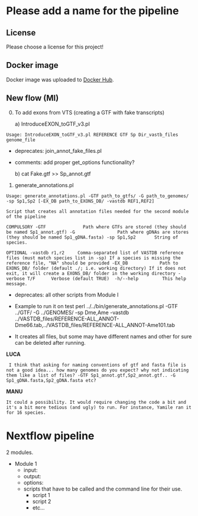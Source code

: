 # Please add a name for the pipeline

## License
Please choose a license for this project!

## Docker image
Docker image was uploaded to [Docker Hub](https://cloud.docker.com/u/biocorecrg/repository/docker/biocorecrg/exon_intron_pipe). 


## New flow (MI)

0) To add exons from VTS (creating a GTF with fake transcripts)

     a) IntroduceEXON_toGTF_v3.pl 

`Usage: IntroduceEXON_toGTF_v3.pl REFERENCE GTF Sp Dir_vastb_files genome_file`

* deprecates: join_annot_fake_files.pl
* comments: add proper get_options functionality?

     b) cat Fake.gtf >> Sp_annot.gtf


1) generate_annotations.pl

`Usage: generate_annotations.pl -GTF path_to_gtfs/ -G path_to_genomes/ -sp Sp1,Sp2 [-EX_DB path_to_EXONS_DB/ -vastdb REF1,REF2]`

`Script that creates all annotation files needed for the second module of the pipeline`

`COMPULSORY
     -GTF              Path where GTFs are stored (they should be named Sp1_annot.gtf)
     -G                Path where gDNAs are stores (they should be named Sp1_gDNA.fasta)
     -sp Sp1,Sp2       String of species.`

`OPTIONAL
     -vastdb r1,r2     Comma-separated list of VASTDB reference files (must match species list in -sp)
                           If a species is missing the reference file, "NA" should be provided
     -EX_DB            Path to EXONS_DB/ folder (default ./; i.e. working directory)
                           If it does not exit, it will create a EXONS_DB/ folder in the working directory
     -verbose T/F      Verbose (default TRUE) 
     -h/--help         This help message.`
     
     

* deprecates: all other scripts from Module I
* Example to run it on test
perl ../../bin/generate_annotations.pl -GTF ../GTF/ -G ../GENOMES/ -sp Dme,Ame -vastdb ../VASTDB_files/REFERENCE-ALL_ANNOT-Dme66.tab,../VASTDB_files/REFERENCE-ALL_ANNOT-Ame101.tab

* It creates all files, but some may have different names and other for sure can be deleted after running.


**LUCA**
```
 I think that asking for naming conventions of gtf and fasta file is not a good idea... how many genomes do you expect? why not indicating them like a list of files? -GTF Sp1_annot.gtf,Sp2_annot.gtf.. -G Sp1_gDNA.fasta,Sp2_gDNA.fasta etc? 
```
**MANU**
```
It could a possibility. It would require changing the code a bit and it's a bit more tedious (and ugly) to run. For instance, Yamile ran it for 16 species. 
```

# Nextflow pipeline
2 modules.

* Module 1
     * input:
     * output:
     * options:
     * scripts that have to be called and the command line for their use.
          * script 1
          * script 2
          * etc...
